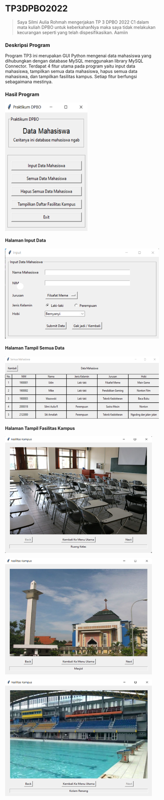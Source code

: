 # TP3DPBO2022

> Saya Silmi Aulia Rohmah mengerjakan TP 3 DPBO 2022 C1 dalam mata kuliah DPBO untuk keberkahanNya 
> maka saya tidak melakukan kecurangan seperti yang telah dispesifikasikan. Aamiin 

### Deskripsi Program 
Program TP3 ini merupakan GUI Python mengenai data mahasiswa yang dihubungkan dengan database MySQL menggunakan library MySQL Connector. Terdapat 4 fitur utama 
pada program yaitu input data mahasiswa, tampilkan semua data mahasiswa, hapus semua data mahasiswa, dan tampilkan fasilitas kampus. 
Setiap fitur berfungsi sebagaimana mestinya.


### Hasil Program
<p align="left">
  <img width="270" height="420" src="https://github.com/silmiaulia/TP3DPBO2022/blob/main/Screenshot/tampilanAwal.png">
</p>

#### Halaman Input Data

<p align="left">
  <img width="504" height="294" src="https://github.com/silmiaulia/TP3DPBO2022/blob/main/Screenshot/windowInput.png">
</p>

#### Halaman Tampil Semua Data

<p align="left">
  <img width="657" height="204" src="https://github.com/silmiaulia/TP3DPBO2022/blob/main/Screenshot/tampilData.png">
</p>

#### Halaman Tampil Fasilitas Kampus

<p align="left">
  <img width="481" height="381" src="https://github.com/silmiaulia/TP3DPBO2022/blob/main/Screenshot/fasilitas1.png">
</p>

<p align="left">
  <img width="481" height="381" src="https://github.com/silmiaulia/TP3DPBO2022/blob/main/Screenshot/fasilitas2.png">
</p>

<p align="left">
  <img width="481" height="381" src="https://github.com/silmiaulia/TP3DPBO2022/blob/main/Screenshot/fasilitas3.png">
</p>

